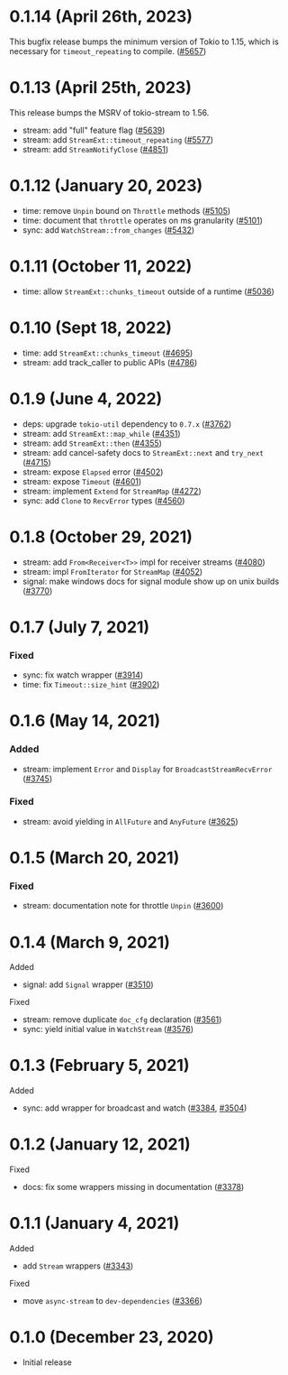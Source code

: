 # 0.1.14 (April 26th, 2023)

This bugfix release bumps the minimum version of Tokio to 1.15, which is
necessary for `timeout_repeating` to compile. ([#5657])

[#5657]: https://github.com/tokio-rs/tokio/pull/5657

# 0.1.13 (April 25th, 2023)

This release bumps the MSRV of tokio-stream to 1.56.

- stream: add "full" feature flag ([#5639])
- stream: add `StreamExt::timeout_repeating` ([#5577])
- stream: add `StreamNotifyClose` ([#4851])

[#4851]: https://github.com/tokio-rs/tokio/pull/4851
[#5577]: https://github.com/tokio-rs/tokio/pull/5577
[#5639]: https://github.com/tokio-rs/tokio/pull/5639

# 0.1.12 (January 20, 2023)

- time: remove `Unpin` bound on `Throttle` methods ([#5105])
- time: document that `throttle` operates on ms granularity ([#5101])
- sync: add `WatchStream::from_changes` ([#5432])

[#5105]: https://github.com/tokio-rs/tokio/pull/5105
[#5101]: https://github.com/tokio-rs/tokio/pull/5101
[#5432]: https://github.com/tokio-rs/tokio/pull/5432

# 0.1.11 (October 11, 2022)

- time: allow `StreamExt::chunks_timeout` outside of a runtime ([#5036])

[#5036]: https://github.com/tokio-rs/tokio/pull/5036

# 0.1.10 (Sept 18, 2022)

- time: add `StreamExt::chunks_timeout` ([#4695])
- stream: add track_caller to public APIs ([#4786])

[#4695]: https://github.com/tokio-rs/tokio/pull/4695
[#4786]: https://github.com/tokio-rs/tokio/pull/4786

# 0.1.9 (June 4, 2022)

- deps: upgrade `tokio-util` dependency to `0.7.x` ([#3762])
- stream: add `StreamExt::map_while` ([#4351])
- stream: add `StreamExt::then` ([#4355])
- stream: add cancel-safety docs to `StreamExt::next` and `try_next` ([#4715])
- stream: expose `Elapsed` error ([#4502])
- stream: expose `Timeout` ([#4601])
- stream: implement `Extend` for `StreamMap` ([#4272])
- sync: add `Clone` to `RecvError` types ([#4560])

[#3762]: https://github.com/tokio-rs/tokio/pull/3762
[#4272]: https://github.com/tokio-rs/tokio/pull/4272
[#4351]: https://github.com/tokio-rs/tokio/pull/4351
[#4355]: https://github.com/tokio-rs/tokio/pull/4355
[#4502]: https://github.com/tokio-rs/tokio/pull/4502
[#4560]: https://github.com/tokio-rs/tokio/pull/4560
[#4601]: https://github.com/tokio-rs/tokio/pull/4601
[#4715]: https://github.com/tokio-rs/tokio/pull/4715

# 0.1.8 (October 29, 2021)

- stream: add `From<Receiver<T>>` impl for receiver streams ([#4080])
- stream: impl `FromIterator` for `StreamMap` ([#4052])
- signal: make windows docs for signal module show up on unix builds ([#3770])

[#3770]: https://github.com/tokio-rs/tokio/pull/3770
[#4052]: https://github.com/tokio-rs/tokio/pull/4052
[#4080]: https://github.com/tokio-rs/tokio/pull/4080

# 0.1.7 (July 7, 2021)

### Fixed

- sync: fix watch wrapper ([#3914])
- time: fix `Timeout::size_hint` ([#3902])

[#3902]: https://github.com/tokio-rs/tokio/pull/3902
[#3914]: https://github.com/tokio-rs/tokio/pull/3914

# 0.1.6 (May 14, 2021)

### Added

- stream: implement `Error` and `Display` for `BroadcastStreamRecvError` ([#3745])

### Fixed

- stream: avoid yielding in `AllFuture` and `AnyFuture` ([#3625])

[#3745]: https://github.com/tokio-rs/tokio/pull/3745
[#3625]: https://github.com/tokio-rs/tokio/pull/3625

# 0.1.5 (March 20, 2021)

### Fixed

- stream: documentation note for throttle `Unpin` ([#3600])

[#3600]: https://github.com/tokio-rs/tokio/pull/3600

# 0.1.4 (March 9, 2021)

Added

- signal: add `Signal` wrapper ([#3510])

Fixed

- stream: remove duplicate `doc_cfg` declaration ([#3561])
- sync: yield initial value in `WatchStream` ([#3576])

[#3510]: https://github.com/tokio-rs/tokio/pull/3510
[#3561]: https://github.com/tokio-rs/tokio/pull/3561
[#3576]: https://github.com/tokio-rs/tokio/pull/3576

# 0.1.3 (February 5, 2021)

Added

 - sync: add wrapper for broadcast and watch ([#3384], [#3504])

[#3384]: https://github.com/tokio-rs/tokio/pull/3384
[#3504]: https://github.com/tokio-rs/tokio/pull/3504

# 0.1.2 (January 12, 2021)

Fixed

 - docs: fix some wrappers missing in documentation ([#3378])

[#3378]: https://github.com/tokio-rs/tokio/pull/3378

# 0.1.1 (January 4, 2021)

Added

 - add `Stream` wrappers ([#3343])

Fixed

 - move `async-stream` to `dev-dependencies` ([#3366])

[#3366]: https://github.com/tokio-rs/tokio/pull/3366
[#3343]: https://github.com/tokio-rs/tokio/pull/3343

# 0.1.0 (December 23, 2020)

 - Initial release
